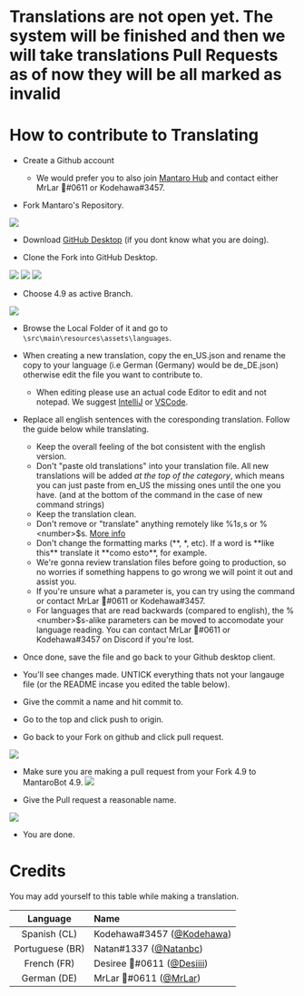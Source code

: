 # Translations are not open yet. The system will be finished and then we will take translations Pull Requests as of now they will be all marked as invalid
# How to contribute to Translating

 - Create a Github account
   - We would prefer you to also join [Mantaro Hub](https://discord.gg/ppKeqqh) and contact either MrLar 🌺#0611 or Kodehawa#3457.

 - Fork Mantaro's Repository.

 ![](https://i.imgur.com/Zl7Sr70.png)

 - Download [GitHub Desktop](https://desktop.github.com/) (if you dont know what you are doing).

 - Clone the Fork into GitHub Desktop.

 ![](https://i.imgur.com/jpf8qmo.png)  ![](https://i.imgur.com/KgxBlB2.png) ![](https://i.imgur.com/LPihVzy.png)

 - Choose 4.9 as active Branch.

 ![](https://i.imgur.com/pFqFgh8.png)

 - Browse the Local Folder of it and go to `\src\main\resources\assets\languages`.

 - When creating a new translation, copy the en_US.json and rename the copy to your language (i.e German (Germany) would be de_DE.json) otherwise edit the file you want to contribute to.
    - When editing please use an actual code Editor to edit and not notepad. We suggest [IntelliJ](https://www.jetbrains.com/idea/) or [VSCode](https://code.visualstudio.com/).

 - Replace all english sentences with the coresponding translation. Follow the guide below while translating.
   + Keep the overall feeling of the bot consistent with the english version.
   + Don't "paste old translations" into your translation file. All new translations will be added *at the top of the category*, which means you can just paste from en_US the missing ones until the one you have. (and at the bottom of the command in the case of new command strings)
   + Keep the translation clean.
   + Don't remove or "translate" anything remotely like %1$s, %2$s or %\<number\>$s. [More info](https://docs.oracle.com/javase/9/docs/api/java/util/Formattable.html)
   + Don't change the formatting marks (\*\*, \*, etc). If a word is \*\*like this\*\* translate it \*\*como esto\*\*, for example.
   + We're gonna review translation files before going to production, so no worries if something happens to go wrong we will point it out and assist you.
   + If you're unsure what a parameter is, you can try using the command or contact MrLar 🌺#0611 or Kodehawa#3457.
   + For languages that are read backwards (compared to english), the %\<number\>$s-alike parameters can be moved to accomodate your language reading. You can contact MrLar 🌺#0611 or Kodehawa#3457 on Discord if you're lost.
   

 - Once done, save the file and go back to your Github desktop client.

 - You'll see changes made. UNTICK everything thats not your langauge file (or the README incase you edited the table below).

 - Give the commit a name and hit commit to.

 - Go to the top and click push to origin.

 - Go back to your Fork on github and click pull request.

 ![](https://i.imgur.com/HROt9B4.png)

 - Make sure you are making a pull request from your Fork 4.9 to MantaroBot 4.9.
![](https://desii.is-a-good-waifu.com/659de7.gif)

 - Give the Pull request a reasonable name.

 ![](https://i.imgur.com/Y7sTIGw.png)

 - You are done.

# Credits
You may add yourself to this table while making a translation.

| Language | Name |
|:--------:|:-----|
| Spanish (CL) | Kodehawa#3457 ([@Kodehawa](https://github.com/Kodehawa)) |
| Portuguese (BR) | Natan#1337 ([@Natanbc](https://github.com/natanbc)) |
| French (FR) | Desiree 🌺#0611 ([@Desiiii](https://github.com/Desiiii)) |
| German (DE) | MrLar 🌺#0611 ([@MrLar](https://github.com/MrLar))
